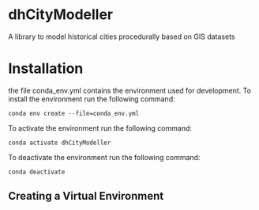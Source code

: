 # dhCityModeller
A library to model historical cities procedurally based on GIS datasets

# Installation
the file conda_env.yml contains the environment used for development.
To install the environment run the following command:
```
conda env create --file=conda_env.yml
```
To activate the environment run the following command:
```
conda activate dhCityModeller
```
To deactivate the environment run the following command:
```
conda deactivate
```
## Creating a Virtual Environment





